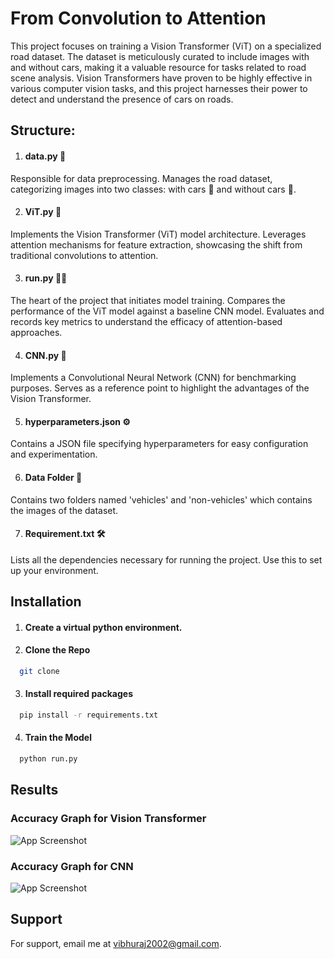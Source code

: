
# From Convolution to Attention

This project focuses on training a Vision Transformer (ViT) on a specialized road dataset. The dataset is meticulously curated to include images with and without cars, making it a valuable resource for tasks related to road scene analysis. Vision Transformers have proven to be highly effective in various computer vision tasks, and this project harnesses their power to detect and understand the presence of cars on roads.

## Structure:

1. #### data.py 🧰
Responsible for data preprocessing.
Manages the road dataset, categorizing images into two classes: with cars 🚗 and without cars 🛑.

2. #### ViT.py 🤖
Implements the Vision Transformer (ViT) model architecture.
Leverages attention mechanisms for feature extraction, showcasing the shift from traditional convolutions to attention.

3. #### run.py 🏃‍♂️
The heart of the project that initiates model training.
Compares the performance of the ViT model against a baseline CNN model.
Evaluates and records key metrics to understand the efficacy of attention-based approaches.

4. #### CNN.py 🔄
Implements a Convolutional Neural Network (CNN) for benchmarking purposes.
Serves as a reference point to highlight the advantages of the Vision Transformer.

5. #### hyperparameters.json ⚙️
Contains a JSON file specifying hyperparameters for easy configuration and experimentation.

6. #### Data Folder 📁
Contains two folders named 'vehicles' and 'non-vehicles' which contains the images of the dataset.

7. #### Requirement.txt 🛠️
Lists all the dependencies necessary for running the project. Use this to set up your environment.



## Installation

1. #### Create a virtual python environment.

2. #### Clone the Repo

```bash
  git clone
```
3. #### Install required packages

```bash
  pip install -r requirements.txt
```

4. #### Train the Model

```bash
  python run.py
```
## Results

### Accuracy Graph for Vision Transformer

![App Screenshot](https://via.placeholder.com/468x300?text=App+Screenshot+Here)

### Accuracy Graph for CNN

![App Screenshot](https://via.placeholder.com/468x300?text=App+Screenshot+Here)
## Support

For support, email me at vibhuraj2002@gmail.com.

